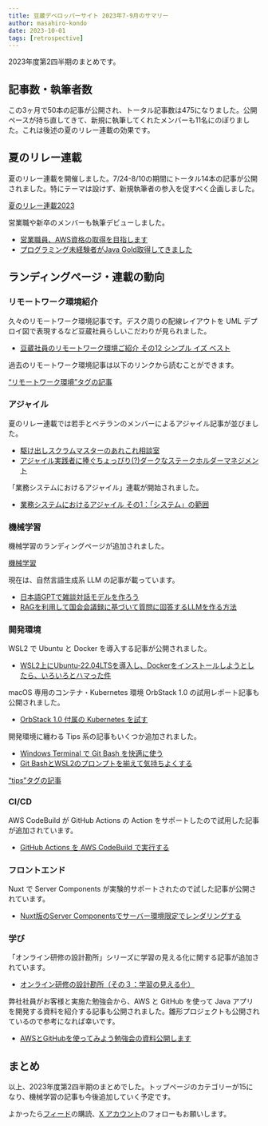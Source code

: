 ```yaml
---
title: 豆蔵デベロッパーサイト 2023年7-9月のサマリー
author: masahiro-kondo
date: 2023-10-01
tags: [retrospective]
---
```


2023年度第2四半期のまとめです。

## 記事数・執筆者数
この3ヶ月で50本の記事が公開され、トータル記事数は475になりました。公開ペースが持ち直してきて、新規に執筆してくれたメンバーも11名にのぼりました。これは後述の夏のリレー連載の効果です。

## 夏のリレー連載
夏のリレー連載を開催しました。7/24-8/10の期間にトータル14本の記事が公開されました。特にテーマは設けず、新規執筆者の参入を促すべく企画しました。

[夏のリレー連載2023](/events/season/2023-summer/)

営業職や新卒のメンバーも執筆デビューしました。

- [営業職員、AWS資格の取得を目指します](/blogs/2023/07/31/sales-staff-aws/)
- [プログラミング未経験者がJava Gold取得してきました](/blogs/2023/08/09/java-gold/)

## ランディングページ・連載の動向

### リモートワーク環境紹介
久々のリモートワーク環境記事です。デスク周りの配線レイアウトを UML デプロイ図で表現するなど豆蔵社員らしいこだわりが見られました。

- [豆蔵社員のリモートワーク環境ご紹介 その12 シンプル イズ ベスト](/blogs/2023/07/26/remote-env012/)

過去のリモートワーク環境記事は以下のリンクから読むことができます。

[“リモートワーク環境”タグの記事](https://developer.mamezou-tech.com/tags/リモートワーク環境/)

### アジャイル

夏のリレー連載では若手とベテランのメンバーによるアジャイル記事が並びました。

- [駆け出しスクラムマスターのあれこれ相談室](/blogs/2023/07/27/consultation-for-fledgling-scrum-masters/)
- [アジャイル実践者に捧ぐちょっぴり(?)ダークなステークホルダーマネジメント](/blogs/2023/07/28/stakeholder/)

「業務システムにおけるアジャイル」連載が開始されました。

- [業務システムにおけるアジャイル その1：「システム」の範囲](/agile/bs-agile_01/)

### 機械学習

機械学習のランディングページが追加されました。

[機械学習](/ml/)

現在は、自然言語生成系 LLM の記事が載っています。

- [日本語GPTで雑談対話モデルを作ろう](/blogs/2023/08/07/llm_chat_model/)
- [RAGを利用して国会会議録に基づいて質問に回答するLLMを作る方法](/ml/llm/llm-part1/)

### 開発環境
WSL2 で Ubuntu と Docker を導入する記事が公開されました。

- [WSL2上にUbuntu-22.04LTSを導入し、Dockerをインストールしようとしたら、いろいろとハマった件](/blogs/2023/09/09/docker_ubuntu_on_wsl2/)

macOS 専用のコンテナ・Kubernetes 環境 OrbStack 1.0 の試用レポート記事も公開されました。

- [OrbStack 1.0 付属の Kubernetes を試す](/blogs/2023/09/25/orbstack-with-k8s/)

開発環境に纏わる Tips 系の記事もいくつか追加されました。

- [Windows Terminal で Git Bash を快適に使う](/blogs/2023/09/08/windows-terminal-with-git-bash/)
- [Git BashとWSL2のプロンプトを揃えて気持ちよくする](/blogs/2023/09/10/gitbash-wsl2-prompt/)

[“tips”タグの記事](/tags/tips/)

### CI/CD
AWS CodeBuild が GitHub Actions の Action をサポートしたので試用した記事が追加されています。

- [GitHub Actions を AWS CodeBuild で実行する](/blogs/2023/07/12/githubactions-with-codebuild/)

### フロントエンド
Nuxt で Server Components が実験的サポートされたので試した記事が公開されています。

- [Nuxt版のServer Componentsでサーバー環境限定でレンダリングする](/blogs/2023/07/05/nuxt3-server-components-intro/)

### 学び
「オンライン研修の設計勘所」シリーズに学習の見える化に関する記事が追加されています。

- [オンライン研修の設計勘所（その３：学習の見える化）](/blogs/2023/09/07/instructional_d-004/)

弊社社員がお客様と実施た勉強会から、AWS と GitHub を使って Java アプリを開発する資料を紹介する記事も公開されました。雛形プロジェクトも公開されているので参考になれば幸いです。

- [AWSとGitHubを使ってみよう勉強会の資料公開します](/blogs/2023/09/18/try-aws-github-learning/)

## まとめ

以上、2023年度第2四半期のまとめでした。トップページのカテゴリーが15になり、機械学習の記事も今後追加していく予定です。

よかったら[フィード](/feed)の購読、[X アカウント](https://twitter.com/MamezouDev)のフォローもお願いします。
